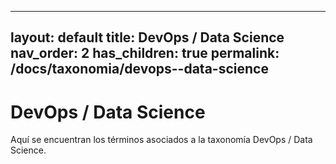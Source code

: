 
---
layout: default
title: DevOps / Data Science
nav_order: 2
has_children: true
permalink: /docs/taxonomia/devops--data-science
---

# DevOps / Data Science

Aquí se encuentran los términos asociados a la taxonomía DevOps / Data Science.

